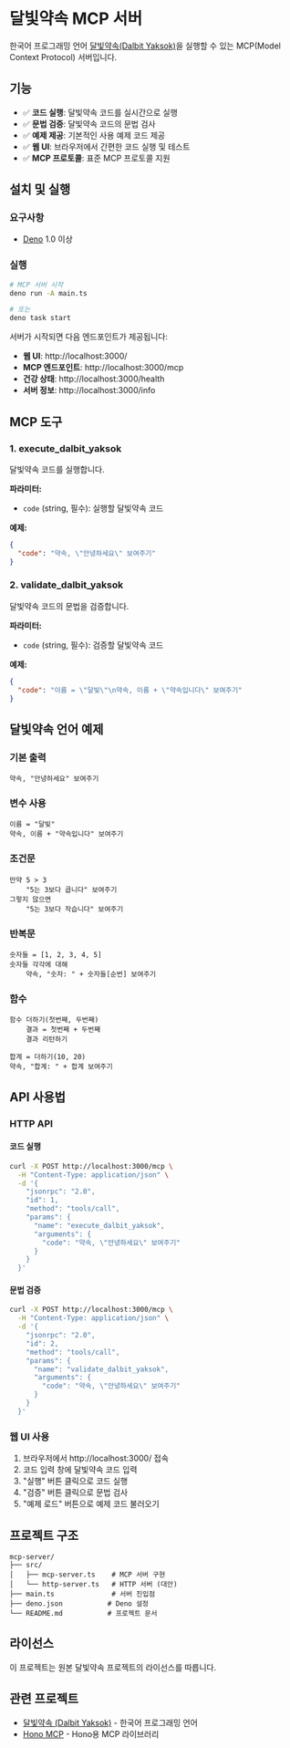 # 달빛약속 MCP 서버

한국어 프로그래밍 언어 [달빛약속(Dalbit Yaksok)](https://github.com/dalbit-yaksok/dalbit-yaksok)을 실행할 수 있는 MCP(Model Context Protocol) 서버입니다.

## 기능

- ✅ **코드 실행**: 달빛약속 코드를 실시간으로 실행
- ✅ **문법 검증**: 달빛약속 코드의 문법 검사
- ✅ **예제 제공**: 기본적인 사용 예제 코드 제공
- ✅ **웹 UI**: 브라우저에서 간편한 코드 실행 및 테스트
- ✅ **MCP 프로토콜**: 표준 MCP 프로토콜 지원

## 설치 및 실행

### 요구사항

- [Deno](https://deno.com/) 1.0 이상

### 실행

```bash
# MCP 서버 시작
deno run -A main.ts

# 또는
deno task start
```

서버가 시작되면 다음 엔드포인트가 제공됩니다:

- **웹 UI**: http://localhost:3000/
- **MCP 엔드포인트**: http://localhost:3000/mcp
- **건강 상태**: http://localhost:3000/health
- **서버 정보**: http://localhost:3000/info

## MCP 도구

### 1. execute_dalbit_yaksok
달빛약속 코드를 실행합니다.

**파라미터:**
- `code` (string, 필수): 실행할 달빛약속 코드

**예제:**
```json
{
  "code": "약속, \"안녕하세요\" 보여주기"
}
```

### 2. validate_dalbit_yaksok
달빛약속 코드의 문법을 검증합니다.

**파라미터:**
- `code` (string, 필수): 검증할 달빛약속 코드

**예제:**
```json
{
  "code": "이름 = \"달빛\"\n약속, 이름 + \"약속입니다\" 보여주기"
}
```

## 달빛약속 언어 예제

### 기본 출력
```
약속, "안녕하세요" 보여주기
```

### 변수 사용
```
이름 = "달빛"
약속, 이름 + "약속입니다" 보여주기
```

### 조건문
```
만약 5 > 3
    "5는 3보다 큽니다" 보여주기
그렇지 않으면
    "5는 3보다 작습니다" 보여주기
```

### 반복문
```
숫자들 = [1, 2, 3, 4, 5]
숫자들 각각에 대해
    약속, "숫자: " + 숫자들[순번] 보여주기
```

### 함수
```
함수 더하기(첫번째, 두번째)
    결과 = 첫번째 + 두번째
    결과 리턴하기

합계 = 더하기(10, 20)
약속, "합계: " + 합계 보여주기
```

## API 사용법

### HTTP API

#### 코드 실행
```bash
curl -X POST http://localhost:3000/mcp \
  -H "Content-Type: application/json" \
  -d '{
    "jsonrpc": "2.0",
    "id": 1,
    "method": "tools/call",
    "params": {
      "name": "execute_dalbit_yaksok",
      "arguments": {
        "code": "약속, \"안녕하세요\" 보여주기"
      }
    }
  }'
```

#### 문법 검증
```bash
curl -X POST http://localhost:3000/mcp \
  -H "Content-Type: application/json" \
  -d '{
    "jsonrpc": "2.0",
    "id": 2,
    "method": "tools/call",
    "params": {
      "name": "validate_dalbit_yaksok",
      "arguments": {
        "code": "약속, \"안녕하세요\" 보여주기"
      }
    }
  }'
```

### 웹 UI 사용

1. 브라우저에서 http://localhost:3000/ 접속
2. 코드 입력 창에 달빛약속 코드 입력
3. "실행" 버튼 클릭으로 코드 실행
4. "검증" 버튼 클릭으로 문법 검사
5. "예제 로드" 버튼으로 예제 코드 불러오기

## 프로젝트 구조

```
mcp-server/
├── src/
│   ├── mcp-server.ts    # MCP 서버 구현
│   └── http-server.ts   # HTTP 서버 (대안)
├── main.ts              # 서버 진입점
├── deno.json           # Deno 설정
└── README.md           # 프로젝트 문서
```

## 라이선스

이 프로젝트는 원본 달빛약속 프로젝트의 라이선스를 따릅니다.

## 관련 프로젝트

- [달빛약속 (Dalbit Yaksok)](https://github.com/dalbit-yaksok/dalbit-yaksok) - 한국어 프로그래밍 언어
- [Hono MCP](https://jsr.io/@hono/mcp) - Hono용 MCP 라이브러리




